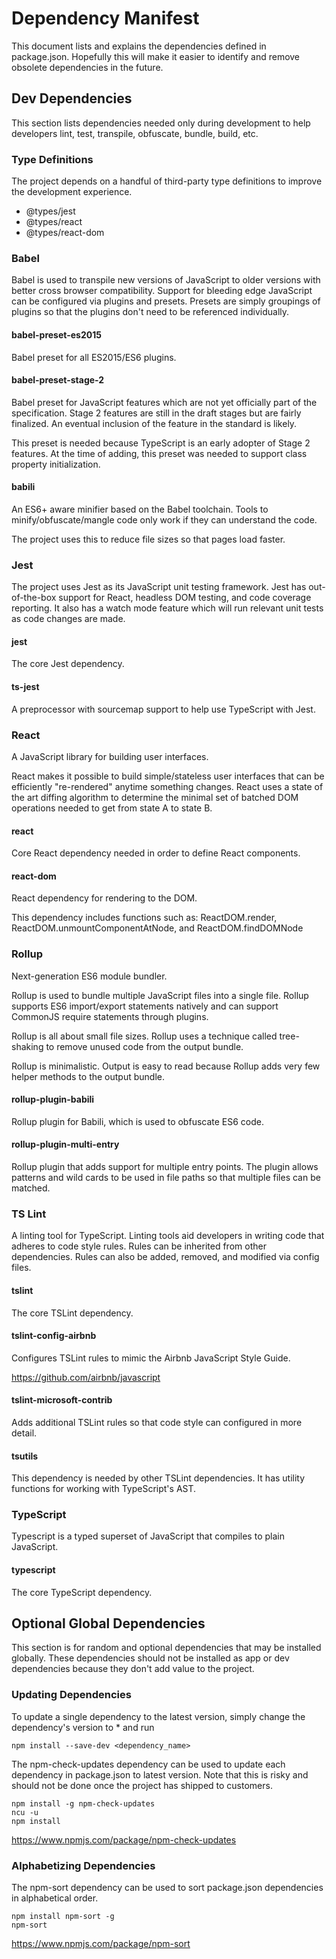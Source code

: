 # Dependency Manifest
This document lists and explains the dependencies defined in package.json. Hopefully this will make it easier to identify and remove obsolete dependencies in the future.

## Dev Dependencies
This section lists dependencies needed only during development to help developers lint, test, transpile, obfuscate, bundle, build, etc.

### Type Definitions
The project depends on a handful of third-party type definitions to improve the development experience.

* @types/jest
* @types/react
* @types/react-dom

### Babel
Babel is used to transpile new versions of JavaScript to older versions with better cross browser compatibility. Support for bleeding edge JavaScript can be configured via plugins and presets. Presets are simply groupings of plugins so that the plugins don't need to be referenced individually. 

#### babel-preset-es2015
Babel preset for all ES2015/ES6 plugins.

#### babel-preset-stage-2
Babel preset for JavaScript features which are not yet officially part of the specification. Stage 2 features are still in the draft stages but are fairly finalized. An eventual inclusion of the feature in the standard is likely.

This preset is needed because TypeScript is an early adopter of Stage 2 features. At the time of adding, this preset was needed to support class property initialization.

#### babili
An ES6+ aware minifier based on the Babel toolchain. Tools to minify/obfuscate/mangle code only work if they can understand the code.

The project uses this to reduce file sizes so that pages load faster.

### Jest
The project uses Jest as its JavaScript unit testing framework. Jest has out-of-the-box support for React, headless DOM testing, and code coverage reporting. It also has a watch mode feature which will run relevant unit tests as code changes are made.

#### jest
The core Jest dependency.

#### ts-jest
A preprocessor with sourcemap support to help use TypeScript with Jest.

### React
A JavaScript library for building user interfaces.

React makes it possible to build simple/stateless user interfaces that can be efficiently "re-rendered" anytime something changes. React uses a state of the art diffing algorithm to determine the minimal set of batched DOM operations needed to get from state A to state B.

#### react
Core React dependency needed in order to define React components.

#### react-dom
React dependency for rendering to the DOM.

This dependency includes functions such as: ReactDOM.render, ReactDOM.unmountComponentAtNode, and ReactDOM.findDOMNode

### Rollup
Next-generation ES6 module bundler. 

Rollup is used to bundle multiple JavaScript files into a single file. Rollup supports ES6 import/export statements natively and can support CommonJS require statements through plugins. 

Rollup is all about small file sizes. Rollup uses a technique called tree-shaking to remove unused code from the output bundle. 

Rollup is minimalistic. Output is easy to read because Rollup adds very few helper methods to the output bundle.

#### rollup-plugin-babili
Rollup plugin for Babili, which is used to obfuscate ES6 code.

#### rollup-plugin-multi-entry
Rollup plugin that adds support for multiple entry points. The plugin allows patterns and wild cards to be used in file paths so that multiple files can be matched.

### TS Lint
A linting tool for TypeScript. Linting tools aid developers in writing code that adheres to code style rules. Rules can be inherited from other dependencies. Rules can also be added, removed, and modified via config files.

#### tslint
The core TSLint dependency.

#### tslint-config-airbnb
Configures TSLint rules to mimic the Airbnb JavaScript Style Guide.

https://github.com/airbnb/javascript

#### tslint-microsoft-contrib
Adds additional TSLint rules so that code style can configured in more detail. 

#### tsutils
This dependency is needed by other TSLint dependencies. It has utility functions for working with TypeScript's AST.

### TypeScript
Typescript is a typed superset of JavaScript that compiles to plain JavaScript.

#### typescript
The core TypeScript dependency.

## Optional Global Dependencies
This section is for random and optional dependencies that may be installed globally. These dependencies should not be installed as app or dev dependencies because they don't add value to the project.

### Updating Dependencies
To update a single dependency to the latest version, simply change the dependency's version to * and run

```
npm install --save-dev <dependency_name>
```

The npm-check-updates dependency can be used to update each dependency in package.json to latest version. Note that this is risky and should not be done once the project has shipped to customers.

```
npm install -g npm-check-updates
ncu -u
npm install
```

https://www.npmjs.com/package/npm-check-updates

### Alphabetizing Dependencies
The npm-sort dependency can be used to sort package.json dependencies in alphabetical order.

```
npm install npm-sort -g
npm-sort
```

https://www.npmjs.com/package/npm-sort
